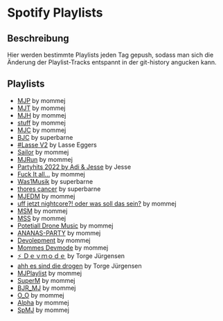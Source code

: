 # Spotify Playlists

## Beschreibung
Hier werden bestimmte Playlists jeden Tag gepush, sodass man sich die Änderung der Playlist-Tracks entspannt in der git-history angucken kann. 

## Playlists
<!-- PLAYLIST_LIST_START -->
- [MJP](./playlists/1dPHFqkoDZnFF7ZZA7DkBg.md) by mommej
- [MJT](./playlists/22LdnRcRxREb7OU1Cnmc87.md) by mommej
- [MJH](./playlists/1g0X4ss7beyVCVrdGGmBLd.md) by mommej
- [stuff](./playlists/0S0IqQawrJdhYOcadAUDIn.md) by mommej
- [MJC](./playlists/7BAQT00qu77BBIuz0SI48V.md) by mommej
- [BJC](./playlists/2WA4gSm3sRpPV254wWNHm1.md) by superbarne
- [#Lasse V2](./playlists/5Hnxb4bUBHucIujLqlJ9M9.md) by Lasse Eggers
- [Sailor](./playlists/0U5kyTxwSBcfdU3J2AeDM7.md) by mommej
- [MJRun](./playlists/0GdvGuDRzxUR2ae4aCc4iH.md) by mommej
- [Partyhits 2022  by Adi & Jesse](./playlists/0nsVxcvJ9EfZ6RrhMUajiR.md) by Jesse
- [Fuck It all...](./playlists/4A9dvoW5KFzGMr9v9ISW8u.md) by mommej
- [Was1Musik](./playlists/0pBGVWFVP34qSRTzx4YkSV.md) by superbarne
- [thores cancer](./playlists/5YtzlwprYyWThdtw3PPMLb.md) by superbarne
- [MJEDM](./playlists/0UCEfKB1RwRNHaStFJhftV.md) by mommej
- [uff jetzt nightcore?! oder was soll das sein?](./playlists/1Ez9t57gWtblA9NSYpZ6Ya.md) by mommej
- [MSM](./playlists/5XqL6fli2qitRvFU3YZmlM.md) by mommej
- [MSS](./playlists/3taOMy0qFGFwCBylw2H5th.md) by mommej
- [Potetiall Drone Music](./playlists/3W7sNMLJIRlUb1riDk9fSF.md) by mommej
- [ANANAS-PARTY](./playlists/4jw0V6BFkByyfqXrTT9qPC.md) by mommej
- [Devolepment](./playlists/0lWKQuV6eaabPQvGP8MTSr.md) by mommej
- [Mommes Devmode](./playlists/54leGMs2UnBmGe6KyF6ppa.md) by mommej
- [⚡️ Ｄｅｖｍｏｄｅ](./playlists/10Hy47H8sUkwMmwOGDotjw.md) by Torge Jürgensen
- [ahh es sind die drogen](./playlists/5BVsj4l6eXPfN69uX3q5bx.md) by Torge Jürgensen
- [MJPlaylist](./playlists/4sYqHeNuEfSlra11eJd7VA.md) by mommej
- [SuperM](./playlists/4eynDUqfGTO9ZChCIBbrob.md) by mommej
- [BJR_MJ](./playlists/4raNqZhMK1t38eIYmAogdM.md) by mommej
- [O_O](./playlists/0o5gR1hZ4IaehNsBVtR8JQ.md) by mommej
- [Alpha](./playlists/1oNxTzeXDBAh0SNL82m6t2.md) by mommej
- [SpMJ](./playlists/0DqefrzsLTSAbU6218m4w9.md) by mommej
<!-- PLAYLIST_LIST_END -->

